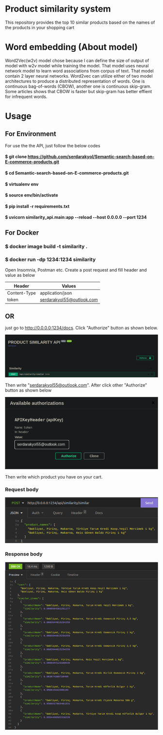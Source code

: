 # Product similarity system
This repository provides the top 10 similar products based on the names of the products in your shopping cart

# Word embedding (About model)
Word2Vec(w2v) model chose because I can define the size of output of model with w2v model while training the model. That model uses neural network model to learn word associations from corpus of text. That model contain 2 layer neural networks. Word2vec can utilize either of two model architectures to produce a distributed representation of words. One is continuous bag-of-words (CBOW), another one is continuous skip-gram. Some articles shows that CBOW is faster but skip-gram has better effient for infrequent words.

# Usage
## For Environment
For use the the API, just follow the below codes
#### $ git clone https://github.com/serdarakyol/Semantic-search-based-on-E-commerce-products.git
#### $ cd Semantic-search-based-on-E-commerce-products.git
#### $ virtualenv env
#### $ source env/bin/activate
#### $ pip install -r requirements.txt
#### $ uvicorn similarity_api.main:app --reload --host 0.0.0.0 --port 1234

## For Docker
### $ docker image build -t similarity .
### $ docker run -dp 1234:1234 similarity


Open Insomnia, Postman etc. Create a post request and fill header and value as below

Header | Values
--- | ---
Content-Type | application/json
token | serdarakyol55@outlook.com
## OR
just go to http://0.0.0.0:1234/docs. Click "Authorize" button as shown below.

![Authorize](authorize_step1.png)


Then write "serdarakyol55@outlook.com". After click other "Authorize" button as shown below

![Authorize2](authorize_step2.png)


Then write which product you have on your cart. 

### Request body
![Request Body](request.png)

### Response body
![Response Body](response.png)
